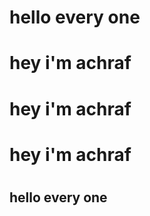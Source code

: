 # <h1>hello every one <h1/>
# hey i'm achraf 
# hey i'm achraf 
# hey i'm achraf 
# <h2>hello every one <h2/>
